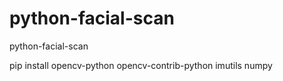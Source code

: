 # python-facial-scan
python-facial-scan



pip install opencv-python opencv-contrib-python imutils numpy 

